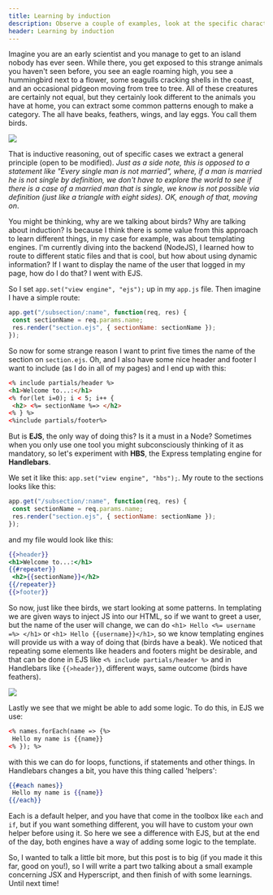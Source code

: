 ```yaml
---
title: Learning by induction
description: Observe a couple of examples, look at the specific characteristics, extract what is common.
header: Learning by induction
---
```


Imagine you are an early scientist and you manage to get to an island nobody has ever seen. While there, you get exposed to this strange animals you haven't seen before, you see an eagle roaming high, you see a hummingbird next to a flower, some seagulls cracking shells in the coast, and an occasional pidgeon moving from tree to tree. All of these creatures are certainly not equal, but they certainly look different to the animals you have at home, you can extract some common patterns enough to make a category. The all have beaks, feathers, wings, and lay eggs. You call them birds.
 
![](https://cmkt-image-prd.freetls.fastly.net/0.1.0/ps/3681009/910/606/m2/fpnw/wm0/pd13-eye-top-birds-1-l-.jpg?1512373145&s=432a65f12d3f141ec7467e79a5da7f87)

That is inductive reasoning, out of specific cases we extract a general principle (open to be modified). *Just as a side note, this is opposed to a statement like "Every single man is not married", where, if a man is married he is not single by definition, we don't have to explore the world to see if there is a case of a married man that is single, we know is not possible via definition (just like a triangle with eight sides). OK, enough of that, moving on*.

You might be thinking, why are we talking about birds? Why are talking about induction? Is because I think there is some value from this approach to learn different things, in my case for example, was about templating engines. I'm currently diving into the backend (NodeJS), I learned how to route to different static files and that is cool, but how about using dynamic information? If I want to display the name of the user that logged in my page, how do I do that? I went with EJS.
 
So I set `app.set("view engine", "ejs");` up in my `app.js` file. Then imagine I have a simple route:
 
```javascript
app.get("/subsection/:name", function(req, res) {
 const sectionName = req.params.name;
 res.render("section.ejs", { sectionName: sectionName });
});
```
 
So now for some strange reason I want to print five times the name of the section on `section.ejs`. Oh, and I also have some nice header and footer I want to include (as I do in all of my pages) and I end up with this:
 
```html
<% include partials/header %>
<h1>Welcome to...:</h1>
<% for(let i=0); i < 5; i++ {
 <h2> <%= sectionName %=> </h2>
<% } %>
<%include partials/footer%>
```
 
But is **EJS**, the only way of doing this? Is it a must in a Node? Sometimes when you only use one tool you might subconsciously thinking of it as mandatory, so let's experiment with **HBS**, the Express templating engine for **Handlebars**.
 
We set it like this: `app.set("view engine", "hbs");`. My route to the sections looks like this:
 
```javascript
app.get("/subsection/:name", function(req, res) {
 const sectionName = req.params.name;
 res.render("section.ejs", { sectionName: sectionName });
});
```
and my file would look like this:
 
```handlebars
{{>header}}
<h1>Welcome to...:</h1>
{{#repeater}}
 <h2>{{sectionName}}</h2>
{{/repeater}}
{{>footer}}
```
 
So now, just like thee birds, we start looking at some patterns. In templating we are given ways to inject JS into our HTML, so if we want to greet a user, but the name of the user will change, we can do `<h1> Hello <%= username =%> </h1>` or `<h1> Hello {{username}}</h1>`, so we know templating engines will provide us with a way of doing that (birds have a beak). We noticed that repeating some elements like headers and footers might be desirable, and that can be done in EJS like `<% include partials/header %>` and in Handlebars like `{{>header}}`, different ways, same outcome (birds have feathers).

![](https://danielmiessler.com/images/Screen-Shot-2019-11-12-at-9.38.00-PM.png) 
 
Lastly we see that we might be able to add some logic. To do this, in EJS we use:
 
```html
<% names.forEach(name => {%>
 Hello my name is {{name}}
<% }); %>
```
 
with this we can do for loops, functions, if statements and other things. In Handlebars changes a bit, you have this thing called 'helpers':
 
```handlebars
{{#each names}}
 Hello my name is {{name}}
{{/each}}
```
 
Each is a default helper, and you have that come in the toolbox like `each` and `if`, but if you want something different, you will have to custom your own helper before using it. So here we see a difference with EJS, but at the end of the day, both engines have a way of adding some logic to the template.
 
So, I wanted to talk a little bit more, but this post is to big (if you made it this far, good on you!), so I will write a part two talking about a small example concerning JSX and Hyperscript, and then finish of with some learnings. Until next time!